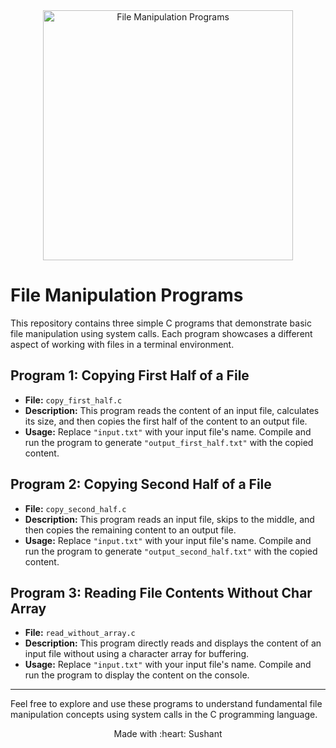 <div align="center">
  <img src="https://github.com/07Sushant/Shell-Programming/blob/main/Experiments/Experiment%203/IMG_20230829_010055.jpg" alt="File Manipulation Programs" width="400">
</div>

# File Manipulation Programs

This repository contains three simple C programs that demonstrate basic file manipulation using system calls. Each program showcases a different aspect of working with files in a terminal environment.

## Program 1: Copying First Half of a File

- **File:** `copy_first_half.c`
- **Description:** This program reads the content of an input file, calculates its size, and then copies the first half of the content to an output file.
- **Usage:** Replace `"input.txt"` with your input file's name. Compile and run the program to generate `"output_first_half.txt"` with the copied content.

## Program 2: Copying Second Half of a File

- **File:** `copy_second_half.c`
- **Description:** This program reads an input file, skips to the middle, and then copies the remaining content to an output file.
- **Usage:** Replace `"input.txt"` with your input file's name. Compile and run the program to generate `"output_second_half.txt"` with the copied content.

## Program 3: Reading File Contents Without Char Array

- **File:** `read_without_array.c`
- **Description:** This program directly reads and displays the content of an input file without using a character array for buffering.
- **Usage:** Replace `"input.txt"` with your input file's name. Compile and run the program to display the content on the console.

---

Feel free to explore and use these programs to understand fundamental file manipulation concepts using system calls in the C programming language.

<div align="center">
  Made with :heart: Sushant
</div>
